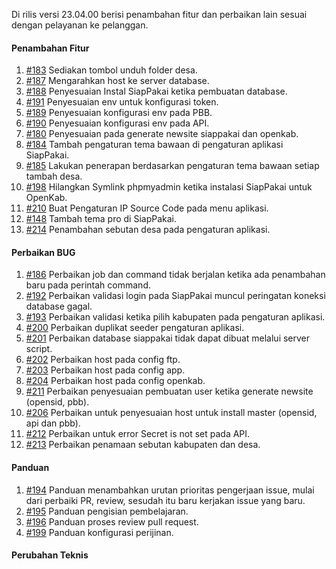 Di rilis versi 23.04.00 berisi penambahan fitur dan perbaikan lain sesuai dengan pelayanan ke pelanggan.

#### Penambahan Fitur

1. [#183](https://github.com/OpenSID/wiki-saas/issues/183) Sediakan tombol unduh folder desa.
2. [#187](https://github.com/OpenSID/wiki-saas/issues/187) Mengarahkan host ke server database.
3. [#188](https://github.com/OpenSID/wiki-saas/issues/188) Penyesuaian Instal SiapPakai ketika pembuatan database.
4. [#191](https://github.com/OpenSID/wiki-saas/issues/191) Penyesuaian env untuk konfigurasi token.
5. [#189](https://github.com/OpenSID/wiki-saas/issues/189) Penyesuaian konfigurasi env pada PBB.
6. [#190](https://github.com/OpenSID/wiki-saas/issues/190) Penyesuaian konfigurasi env pada API.
7. [#180](https://github.com/OpenSID/wiki-saas/issues/180) Penyesuaian pada generate newsite siappakai dan openkab.
8. [#184](https://github.com/OpenSID/wiki-saas/issues/184) Tambah pengaturan tema bawaan di pengaturan aplikasi SiapPakai.
9. [#185](https://github.com/OpenSID/wiki-saas/issues/185) Lakukan penerapan berdasarkan pengaturan tema bawaan setiap tambah desa.
10. [#198](https://github.com/OpenSID/wiki-saas/issues/198) Hilangkan Symlink phpmyadmin ketika instalasi SiapPakai untuk OpenKab.
11. [#210](https://github.com/OpenSID/wiki-saas/issues/210) Buat Pengaturan IP Source Code pada menu aplikasi.
12. [#148](https://github.com/OpenSID/wiki-saas/issues/148) Tambah tema pro di SiapPakai.
13. [#214](https://github.com/OpenSID/wiki-saas/issues/214) Penambahan sebutan desa pada pengaturan aplikasi.

#### Perbaikan BUG

1. [#186](https://github.com/OpenSID/wiki-saas/issues/186) Perbaikan job dan command tidak berjalan ketika ada penambahan baru pada perintah command.
2. [#192](https://github.com/OpenSID/wiki-saas/issues/192) Perbaikan validasi login pada SiapPakai muncul peringatan koneksi database gagal.
3. [#193](https://github.com/OpenSID/wiki-saas/issues/193) Perbaikan validasi ketika pilih kabupaten pada pengaturan aplikasi.
4. [#200](https://github.com/OpenSID/wiki-saas/issues/200) Perbaikan duplikat seeder pengaturan aplikasi.
5. [#201](https://github.com/OpenSID/wiki-saas/issues/201) Perbaikan database siappakai tidak dapat dibuat melalui server script.
6. [#202](https://github.com/OpenSID/wiki-saas/issues/202) Perbaikan host pada config ftp.
7. [#203](https://github.com/OpenSID/wiki-saas/issues/203) Perbaikan host pada config app.
8. [#204](https://github.com/OpenSID/wiki-saas/issues/204) Perbaikan host pada config openkab.
9. [#211](https://github.com/OpenSID/wiki-saas/issues/211) Perbaikan penyesuaian pembuatan user ketika generate newsite (opensid, pbb).
10. [#206](https://github.com/OpenSID/wiki-saas/issues/206) Perbaikan untuk penyesuaian host untuk install master (opensid, api dan pbb).
11. [#212](https://github.com/OpenSID/wiki-saas/issues/212) Perbaikan untuk error Secret is not set pada API.
12. [#213](https://github.com/OpenSID/wiki-saas/issues/213) Perbaikan penamaan sebutan kabupaten dan desa.

#### Panduan

1. [#194](https://github.com/OpenSID/wiki-saas/issues/194) Panduan menambahkan urutan prioritas pengerjaan issue, mulai dari perbaiki PR, review, sesudah itu baru kerjakan issue yang baru.
2. [#195](https://github.com/OpenSID/wiki-saas/issues/195) Panduan pengisian pembelajaran.
3. [#196](https://github.com/OpenSID/wiki-saas/issues/196) Panduan proses review pull request.
4. [#199](https://github.com/OpenSID/wiki-saas/issues/199) Panduan konfigurasi perijinan.

#### Perubahan Teknis
